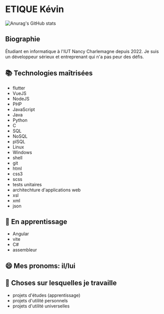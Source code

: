 # ETIQUE Kévin 
![Anurag's GitHub stats](https://github-readme-stats.vercel.app/api?username=EtiqueKevin&show_icons=true&theme=tokyonight)

## Biographie
Étudiant en informatique à l'IUT Nancy Charlemagne depuis 2022. Je suis un développeur sérieux et entreprenant qui n'a pas peur des défis.

## 📚 Technologies maîtrisées 
- flutter
- VueJS
- NodeJS
- PHP
- JavaScript
- Java
- Python
- C
- SQL
- NoSQL
- plSQL
- Linux
- Windows
- shell
- git
- html
- css3
- scss
- tests unitaires
- architechture d'applications web
- xsl
- xml
- json

## 🌱 En apprentissage
- Angular
- vite
- C#
- assembleur

## 😄 Mes pronoms: il/lui


## 🔭 Choses sur lesquelles je travaille
- projets d'études (apprentissage)
- projets d'utilité personnels
- projets d'utilité universelles


